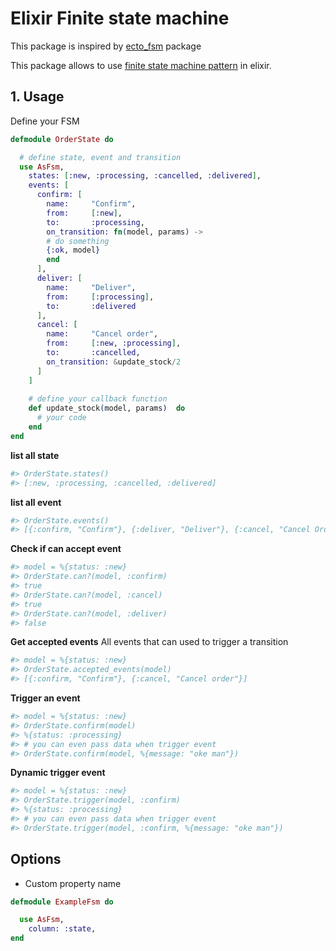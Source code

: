 # Elixir Finite state machine

This package is inspired by [ecto_fsm](https://github.com/bluzky/ecto_fsm) package

This package allows to use [finite state machine pattern](https://en.wikipedia.org/wiki/Finite-state_machine) in elixir. 

## 1. Usage

Define your FSM

``` elixir
defmodule OrderState do

  # define state, event and transition 
  use AsFsm,
    states: [:new, :processing, :cancelled, :delivered],
    events: [
      confirm: [
        name:     "Confirm",
        from:     [:new],
        to:       :processing,
        on_transition: fn(model, params) -> 
        # do something
        {:ok, model}
        end
      ], 
      deliver: [
        name:     "Deliver",
        from:     [:processing],
        to:       :delivered
      ], 
      cancel: [
        name:     "Cancel order",
        from:     [:new, :processing],
        to:       :cancelled,
        on_transition: &update_stock/2
      ]
    ]
    
    # define your callback function
    def update_stock(model, params)  do
      # your code
    end
end

```

**list all state** 
```elixir
#> OrderState.states()
#> [:new, :processing, :cancelled, :delivered]
```

**list all event** 
```elixir
#> OrderState.events()
#> [{:confirm, "Confirm"}, {:deliver, "Deliver"}, {:cancel, "Cancel Order"}]
```

**Check if can accept event**
```elixir
#> model = %{status: :new}
#> OrderState.can?(model, :confirm)
#> true
#> OrderState.can?(model, :cancel)
#> true
#> OrderState.can?(model, :deliver)
#> false
```

**Get accepted events**
All events that can used to trigger a transition

```elixir
#> model = %{status: :new}
#> OrderState.accepted_events(model)
#> [{:confirm, "Confirm"}, {:cancel, "Cancel order"}]
```

**Trigger an event**

```elixir
#> model = %{status: :new}
#> OrderState.confirm(model)
#> %{status: :processing}
#> # you can even pass data when trigger event
#> OrderState.confirm(model, %{message: "oke man"})
```

**Dynamic trigger event**

```elixir
#> model = %{status: :new}
#> OrderState.trigger(model, :confirm)
#> %{status: :processing}
#> # you can even pass data when trigger event
#> OrderState.trigger(model, :confirm, %{message: "oke man"})
```

## Options

- Custom property name
```elixir
defmodule ExampleFsm do

  use AsFsm,
    column: :state,
end
```
